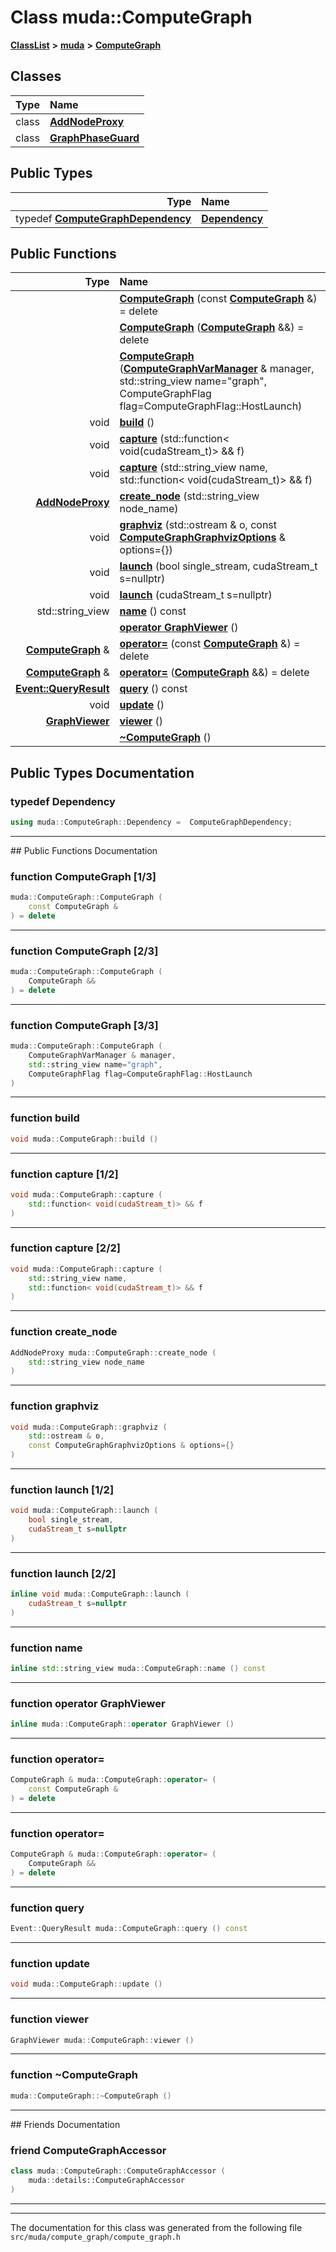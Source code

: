 

# Class muda::ComputeGraph



[**ClassList**](annotated.md) **>** [**muda**](namespacemuda.md) **>** [**ComputeGraph**](classmuda_1_1_compute_graph.md)




















## Classes

| Type | Name |
| ---: | :--- |
| class | [**AddNodeProxy**](classmuda_1_1_compute_graph_1_1_add_node_proxy.md) <br> |
| class | [**GraphPhaseGuard**](classmuda_1_1_compute_graph_1_1_graph_phase_guard.md) <br> |


## Public Types

| Type | Name |
| ---: | :--- |
| typedef [**ComputeGraphDependency**](classmuda_1_1_compute_graph_dependency.md) | [**Dependency**](#typedef-dependency)  <br> |




















## Public Functions

| Type | Name |
| ---: | :--- |
|   | [**ComputeGraph**](#function-computegraph-13) (const [**ComputeGraph**](classmuda_1_1_compute_graph.md) &) = delete<br> |
|   | [**ComputeGraph**](#function-computegraph-23) ([**ComputeGraph**](classmuda_1_1_compute_graph.md) &&) = delete<br> |
|   | [**ComputeGraph**](#function-computegraph-33) ([**ComputeGraphVarManager**](classmuda_1_1_compute_graph_var_manager.md) & manager, std::string\_view name="graph", ComputeGraphFlag flag=ComputeGraphFlag::HostLaunch) <br> |
|  void | [**build**](#function-build) () <br> |
|  void | [**capture**](#function-capture-12) (std::function&lt; void(cudaStream\_t)&gt; && f) <br> |
|  void | [**capture**](#function-capture-22) (std::string\_view name, std::function&lt; void(cudaStream\_t)&gt; && f) <br> |
|  [**AddNodeProxy**](classmuda_1_1_compute_graph_1_1_add_node_proxy.md) | [**create\_node**](#function-create_node) (std::string\_view node\_name) <br> |
|  void | [**graphviz**](#function-graphviz) (std::ostream & o, const [**ComputeGraphGraphvizOptions**](classmuda_1_1_compute_graph_graphviz_options.md) & options={}) <br> |
|  void | [**launch**](#function-launch-12) (bool single\_stream, cudaStream\_t s=nullptr) <br> |
|  void | [**launch**](#function-launch-22) (cudaStream\_t s=nullptr) <br> |
|  std::string\_view | [**name**](#function-name) () const<br> |
|   | [**operator GraphViewer**](#function-operator-graphviewer) () <br> |
|  [**ComputeGraph**](classmuda_1_1_compute_graph.md) & | [**operator=**](#function-operator) (const [**ComputeGraph**](classmuda_1_1_compute_graph.md) &) = delete<br> |
|  [**ComputeGraph**](classmuda_1_1_compute_graph.md) & | [**operator=**](#function-operator_1) ([**ComputeGraph**](classmuda_1_1_compute_graph.md) &&) = delete<br> |
|  [**Event::QueryResult**](classmuda_1_1_event.md#enum-queryresult) | [**query**](#function-query) () const<br> |
|  void | [**update**](#function-update) () <br> |
|  [**GraphViewer**](classmuda_1_1_graph_viewer.md) | [**viewer**](#function-viewer) () <br> |
|   | [**~ComputeGraph**](#function-computegraph) () <br> |




























## Public Types Documentation




### typedef Dependency 

```C++
using muda::ComputeGraph::Dependency =  ComputeGraphDependency;
```




<hr>
## Public Functions Documentation




### function ComputeGraph [1/3]

```C++
muda::ComputeGraph::ComputeGraph (
    const ComputeGraph &
) = delete
```




<hr>



### function ComputeGraph [2/3]

```C++
muda::ComputeGraph::ComputeGraph (
    ComputeGraph &&
) = delete
```




<hr>



### function ComputeGraph [3/3]

```C++
muda::ComputeGraph::ComputeGraph (
    ComputeGraphVarManager & manager,
    std::string_view name="graph",
    ComputeGraphFlag flag=ComputeGraphFlag::HostLaunch
) 
```




<hr>



### function build 

```C++
void muda::ComputeGraph::build () 
```




<hr>



### function capture [1/2]

```C++
void muda::ComputeGraph::capture (
    std::function< void(cudaStream_t)> && f
) 
```




<hr>



### function capture [2/2]

```C++
void muda::ComputeGraph::capture (
    std::string_view name,
    std::function< void(cudaStream_t)> && f
) 
```




<hr>



### function create\_node 

```C++
AddNodeProxy muda::ComputeGraph::create_node (
    std::string_view node_name
) 
```




<hr>



### function graphviz 

```C++
void muda::ComputeGraph::graphviz (
    std::ostream & o,
    const ComputeGraphGraphvizOptions & options={}
) 
```




<hr>



### function launch [1/2]

```C++
void muda::ComputeGraph::launch (
    bool single_stream,
    cudaStream_t s=nullptr
) 
```




<hr>



### function launch [2/2]

```C++
inline void muda::ComputeGraph::launch (
    cudaStream_t s=nullptr
) 
```




<hr>



### function name 

```C++
inline std::string_view muda::ComputeGraph::name () const
```




<hr>



### function operator GraphViewer 

```C++
inline muda::ComputeGraph::operator GraphViewer () 
```




<hr>



### function operator= 

```C++
ComputeGraph & muda::ComputeGraph::operator= (
    const ComputeGraph &
) = delete
```




<hr>



### function operator= 

```C++
ComputeGraph & muda::ComputeGraph::operator= (
    ComputeGraph &&
) = delete
```




<hr>



### function query 

```C++
Event::QueryResult muda::ComputeGraph::query () const
```




<hr>



### function update 

```C++
void muda::ComputeGraph::update () 
```




<hr>



### function viewer 

```C++
GraphViewer muda::ComputeGraph::viewer () 
```




<hr>



### function ~ComputeGraph 

```C++
muda::ComputeGraph::~ComputeGraph () 
```




<hr>## Friends Documentation





### friend ComputeGraphAccessor 

```C++
class muda::ComputeGraph::ComputeGraphAccessor (
    muda::details::ComputeGraphAccessor
) 
```




<hr>

------------------------------
The documentation for this class was generated from the following file `src/muda/compute_graph/compute_graph.h`

